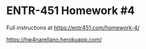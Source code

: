 # ENTR-451 Homework #4

Full instructions at https://entr451.com/homework-4/

https://hw4narellano.herokuapp.com/